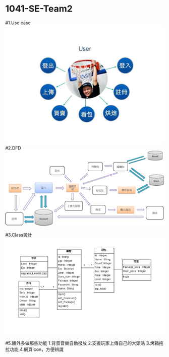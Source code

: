 # 1041-SE-Team2

#1.Use case
 ![Alt text](https://github.com/NCNU-OpenSource/1041-SE-Team2/raw/master/usecase.jpg)
#2.DFD
![Alt text](https://github.com/NCNU-OpenSource/1041-SE-Team2/raw/master/DFD.png)

#3.Class設計
![Alt text](https://github.com/NCNU-OpenSource/1041-SE-Team2/raw/master/classd.png)

#5.額外多做那些功能
1.背景音樂自動撥放
2.支援玩家上傳自己的大頭貼
3.烤箱拖拉功能
4.網頁icon，方便辨識

